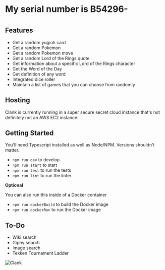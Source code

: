 <h1>My serial number is B54296-<h1>

<h2>Features</h2>

* Get a random yugioh card
* Get a random Pokemon
* Get a random Pokemon move
* Get a random Lord of the Rings quote 
* Get information about a specific Lord of the Rings character
* Get the Word of the Day
* Get definition of any word
* Integrated dice roller
* Maintain a list of games that you can choose from randomly

<h2> Hosting </h2>
Clank is currently running in a super secure secret cloud instance that's not definitely not an AWS EC2 instance.

<h2> Getting Started </h2>
You'll need Typescript installed as well as Node/NPM. Versions shouldn't matter.

* ```npm run dev``` to develop
* ```npm run start``` to start 
* ```npm run test``` to run the tests 
* ```npm run lint``` to run the linter 

**Optional**

You can also run this inside of a Docker container
* ```npm run dockerBuild``` to build the Docker image
* ```npm run dockerRun``` to run the Docker image 

<h2>To-Do</h2>

* Wiki search
* Giphy search
* Image search
* Tekken Tournament Ladder

![Clank](https://i.imgur.com/YXkyV.jpeg)

